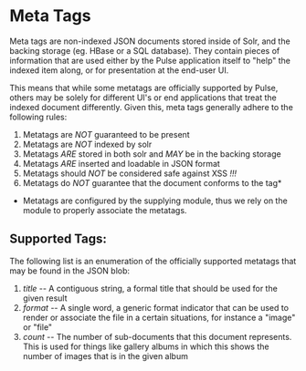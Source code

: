 # Meta Tags

Meta tags are non-indexed JSON documents stored inside of Solr, and the backing
storage (eg. HBase or a SQL database). They contain pieces of information that
are used either by the Pulse application itself to "help" the indexed item
along, or for presentation at the end-user UI.

This means that while some metatags are officially supported by Pulse, others
may be solely for different UI's or end applications that treat the indexed
document differently. Given this, meta tags generally adhere to the following
rules:

1. Metatags are *NOT* guaranteed to be present
2. Metatags are *NOT* indexed by solr
3. Metatags *ARE* stored in both solr and *MAY* be in the backing storage
4. Metatags *ARE* inserted and loadable in JSON format
5. Metatags should *NOT* be considered safe against XSS _!!!_
6. Metatags do *NOT* guarantee that the document conforms to the tag*
 
 * Metatags are configured by the supplying module, thus we rely on the
 module to properly associate the metatags.

## Supported Tags:

The following list is an enumeration of the officially supported metatags that
may be found in the JSON blob:

1. _title_ -- A contiguous string, a formal title that should be used for the given result
2. _format_  -- A single word, a generic format indicator that can be used to render or associate the file in a certain situations, for instance a "image" or "file"
3. _count_ -- The number of sub-documents that this document represents. This is used for things like gallery albums in which this shows the number of images that is in the given album
